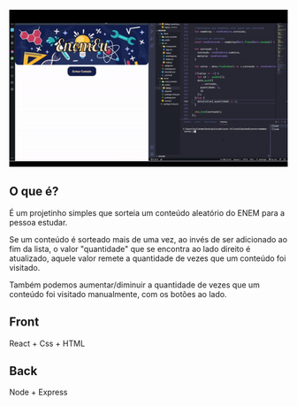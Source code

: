 
![sorteador](https://github.com/guidolingip1/EnemEu/blob/master/esteeee.gif)

## O que é?

É um projetinho simples que sorteia um conteúdo aleatório do ENEM para a pessoa estudar.

Se um conteúdo é sorteado mais de uma vez, ao invés de ser adicionado ao fim da lista, o valor "quantidade" que se encontra ao lado direito é atualizado, aquele valor remete a quantidade de vezes que um conteúdo foi visitado.

  

Também podemos aumentar/diminuir a quantidade de vezes que um conteúdo foi visitado manualmente, com os botões ao lado.

  

## Front

React + Css + HTML

  

## Back

Node + Express
